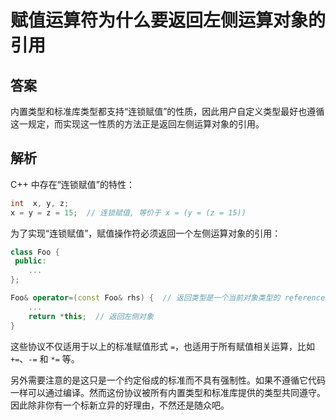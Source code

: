 # 赋值运算符为什么要返回左侧运算对象的引用

## 答案

内置类型和标准库类型都支持“连锁赋值”的性质，因此用户自定义类型最好也遵循这一规定，而实现这一性质的方法正是返回左侧运算对象的引用。

## 解析

C++ 中存在“连锁赋值”的特性：

```c++
int  x, y, z;
x = y = z = 15;  // 连锁赋值, 等价于 x = (y = (z = 15))
```

为了实现“连锁赋值”，赋值操作符必须返回一个左侧运算对象的引用：

```c++
class Foo {
 public:
    ...
};

Foo& operator=(const Foo& rhs) {  // 返回类型是一个当前对象类型的 reference
    ...
    return *this;  // 返回左侧对象
}
```

这些协议不仅适用于以上的标准赋值形式 `=`，也适用于所有赋值相关运算，比如 `+=`、`-=` 和 `*=` 等。

另外需要注意的是这只是一个约定俗成的标准而不具有强制性。如果不遵循它代码一样可以通过编译。然而这份协议被所有内置类型和标准库提供的类型共同遵守。因此除非你有一个标新立异的好理由，不然还是随众吧。
